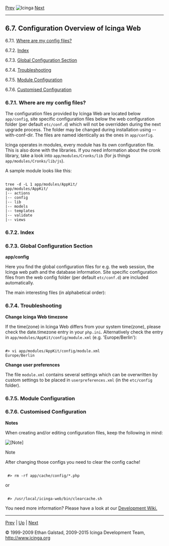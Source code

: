 [Prev](upgrading_icingaweb.md) ![Icinga](../images/logofullsize.png "Icinga") [Next](icinga-web-introduction.md)

* * * * *

6.7. Configuration Overview of Icinga Web
-----------------------------------------

6.7.1. [Where are my config
files?](icinga-web-config.md#configfilelocation)

6.7.2. [Index](icinga-web-config.md#confogfileindex)

6.7.3. [Global Configuration
Section](icinga-web-config.md#globalconfig)

6.7.4. [Troubleshooting](icinga-web-config.md#troubleshooting)

6.7.5. [Module Configuration](icinga-web-config.md#moduleconfig)

6.7.6. [Customised Configuration](icinga-web-config.md#customconfig)

### 6.7.1. Where are my config files?

The configuration files provided by Icinga Web are located below
`app/config`, site specific configuration files below the web
configuration folder (per default `etc/conf.d`) which will
not be overridden during the next upgrade process. The folder may be
changed during installation using --with-conf-dir. The files are named
identically as the ones in `app/config`.

Icinga operates in modules, every module has its own configuration file.
This is also done with the libraries. If you need information about the
cronk library, take a look into `app/modules/Cronks/lib` (for
js things `app/modules/Cronks/lib/js`).

A sample module looks like this:

<pre><code>
tree -d -L 1 app/modules/AppKit/
app/modules/AppKit/
|-- actions
|-- config
|-- lib
|-- models
|-- templates
|-- validate
|-- views
</code></pre>

### 6.7.2. Index

















### 6.7.3. Global Configuration Section

**app/config**

Here you find the global configuration files for e.g. the web session,
the Icinga web path and the database information. Site specific
configuration files from the web config folder (per default
`etc/conf.d`) are included automatically.

The main interesting files (in alphabetical order):






















































































































































### 6.7.4. Troubleshooting



**Change Icinga Web timezone**

If the time(zone) in Icinga Web differs from your system time(zone),
please check the date.timezone entry in your `php.ini`.
Alternatively check the entry in
`app/modules/AppKit/config/module.xml` (e.g.
'Europe/Berlin'):

<pre><code>
#> vi app/modules/AppKit/config/module.xml
<ae:parameter name="date.timezone">Europe/Berlin</ae:parameter>
</code></pre>

**Change user preferences**

The file `module.xml` contains several settings which can be
overwritten by custom settings to be placed in
`userpreferences.xml` (in the `etc/config`
folder).

### 6.7.5. Module Configuration






















### 6.7.6. Customised Configuration

**Notes**

When creating and/or editing configuration files, keep the following in
mind:



![[Note]](../images/note.png)

Note

After changing those configs you need to clear the config cache!

<pre><code>
 #> rm -rf app/cache/config/*.php
</code></pre>

or

<pre><code>
 #> /usr/local/icinga-web/bin/clearcache.sh
</code></pre>

You need more information? Please have a look at our [Development
Wiki.](https://dev.icinga.org/projects/icinga-development/wiki/)

* * * * *

[Prev](upgrading_icingaweb.md) | [Up](ch06.md) | [Next](icinga-web-introduction.md)






© 1999-2009 Ethan Galstad, 2009-2015 Icinga Development Team,
http://www.icinga.org

